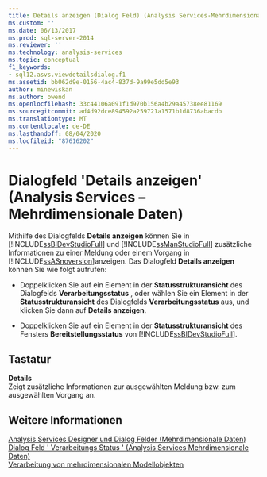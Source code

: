 ```yaml
---
title: Details anzeigen (Dialog Feld) (Analysis Services-Mehrdimensionale Daten) | Microsoft-Dokumentation
ms.custom: ''
ms.date: 06/13/2017
ms.prod: sql-server-2014
ms.reviewer: ''
ms.technology: analysis-services
ms.topic: conceptual
f1_keywords:
- sql12.asvs.viewdetailsdialog.f1
ms.assetid: bb062d9e-0156-4ac4-837d-9a99e5dd5e93
author: minewiskan
ms.author: owend
ms.openlocfilehash: 33c44106a091f1d970b156a4b29a45738ee81169
ms.sourcegitcommit: ad4d92dce894592a259721a1571b1d8736abacdb
ms.translationtype: MT
ms.contentlocale: de-DE
ms.lasthandoff: 08/04/2020
ms.locfileid: "87616202"
---
```

# <a name="view-details-dialog-box-analysis-services---multidimensional-data"></a>Dialogfeld 'Details anzeigen' (Analysis Services – Mehrdimensionale Daten)
  Mithilfe des Dialogfelds **Details anzeigen** können Sie in [!INCLUDE[ssBIDevStudioFull](../includes/ssbidevstudiofull-md.md)] und [!INCLUDE[ssManStudioFull](../includes/ssmanstudiofull-md.md)] zusätzliche Informationen zu einer Meldung oder einem Vorgang in [!INCLUDE[ssASnoversion](../includes/ssasnoversion-md.md)]anzeigen. Das Dialogfeld **Details anzeigen** können Sie wie folgt aufrufen:  
  
-   Doppelklicken Sie auf ein Element in der **Statusstrukturansicht** des Dialogfelds **Verarbeitungsstatus** , oder wählen Sie ein Element in der **Statusstrukturansicht** des Dialogfelds **Verarbeitungsstatus** aus, und klicken Sie dann auf **Details anzeigen**.  
  
-   Doppelklicken Sie auf ein Element in der **Statusstrukturansicht** des Fensters **Bereitstellungsstatus** von [!INCLUDE[ssBIDevStudioFull](../includes/ssbidevstudiofull-md.md)].  
  
## <a name="options"></a>Tastatur  
 **Details**  
 Zeigt zusätzliche Informationen zur ausgewählten Meldung bzw. zum ausgewählten Vorgang an.  
  
## <a name="see-also"></a>Weitere Informationen  
 [Analysis Services Designer und Dialog Felder &#40;Mehrdimensionale Daten&#41;](analysis-services-designers-and-dialog-boxes-multidimensional-data.md)   
 [Dialog Feld ' Verarbeitungs Status ' &#40;Analysis Services Mehrdimensionale Daten&#41;](process-progress-dialog-box-analysis-services-multidimensional-data.md)   
 [Verarbeitung von mehrdimensionalen Modellobjekten](multidimensional-models/processing-a-multidimensional-model-analysis-services.md)  
  
  
